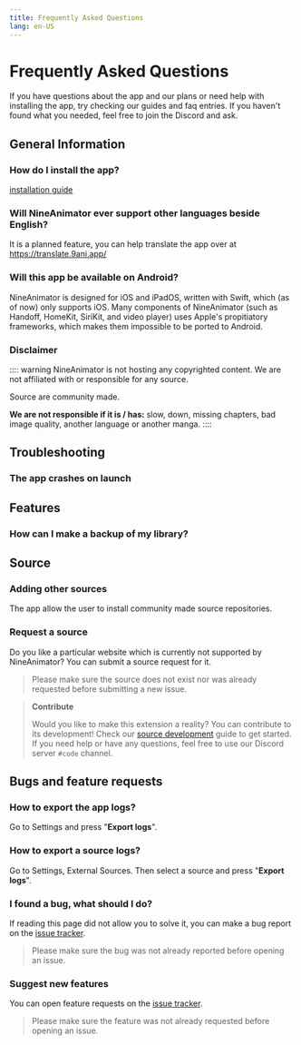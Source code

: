 ```yaml
---
title: Frequently Asked Questions
lang: en-US
---
```


# Frequently Asked Questions

If you have questions about the app and our plans or need help with installing the app, try checking our guides and faq entries. If you haven't found what you needed, feel free to join the Discord and ask.

## General Information

### How do I install the app?

[installation guide](/guide/installation/)

### Will NineAnimator ever support other languages beside English?

It is a planned feature, you can help translate the app over at https://translate.9ani.app/

### Will this app be available on Android?

NineAnimator is designed for iOS and iPadOS, written with Swift, which (as of now) only supports iOS. Many components of NineAnimator (such as Handoff, HomeKit, SiriKit, and video player) uses Apple's propitiatory frameworks, which makes them impossible to be ported to Android.

### Disclaimer

:::: warning NineAnimator is not hosting any copyrighted content.
We are not affiliated with or responsible for any source.

Source are community made.

**We are not responsible if it is / has:**
slow, down, missing chapters, bad image quality, another language or another manga.
::::

## Troubleshooting

### The app crashes on launch

## Features

### How can I make a backup of my library?

## Source

### Adding other sources

The app allow the user to install community made source repositories.

### Request a source

<!-- Need a revision -->

Do you like a particular website which is currently not supported by NineAnimator? You can submit a source request for it.

> Please make sure the source does not exist nor was already requested before submitting a new issue.

> **Contribute**
>
> Would you like to make this extension a reality? You can contribute to its development! Check our [source development](/help/contribution/extension-development/) guide to get started. If you need help or have any questions, feel free to use our Discord server `#code` channel.

## Bugs and feature requests

### How to export the app logs?

Go to Settings and press "**Export logs**".

### How to export a source logs?

Go to Settings, External Sources. Then select a source and press "**Export logs**".

### I found a bug, what should I do?

If reading this page did not allow you to solve it, you can make a bug report on the [issue tracker](https://github.com/SuperMarcus/NineAnimator/issues).

> Please make sure the bug was not already reported before opening an issue.

### Suggest new features

You can open feature requests on the [issue tracker](https://github.com/SuperMarcus/NineAnimator/issues).

> Please make sure the feature was not already requested before opening an issue.
